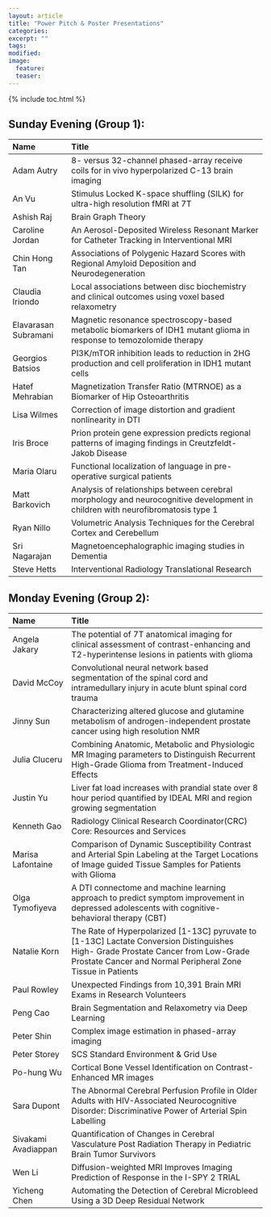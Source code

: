 ```yaml
---
layout: article
title: "Power Pitch & Poster Presentations"
categories:
excerpt: ""
tags:
modified:
image:
  feature:
  teaser:  
---
```


{% include toc.html %}

## Sunday Evening (Group 1):

| Name                 | Title   |
|:------------         |:--------|
| Adam Autry           | 8- versus 32-channel phased-array receive coils for in vivo hyperpolarized C-13 brain imaging |
| An Vu                | Stimulus Locked K-space shuffling (SILK) for ultra-high resolution fMRI at 7T |
| Ashish Raj           | Brain Graph Theory|
| Caroline Jordan      | An Aerosol-Deposited Wireless Resonant Marker for Catheter Tracking in Interventional MRI |
| Chin Hong Tan        | Associations of Polygenic Hazard Scores with Regional Amyloid Deposition and Neurodegeneration|
| Claudia Iriondo      | Local associations between disc biochemistry and clinical outcomes using voxel based relaxometry |
| Elavarasan Subramani | Magnetic resonance spectroscopy-based metabolic biomarkers of IDH1 mutant glioma in response to temozolomide therapy  |
| Georgios Batsios     | PI3K/mTOR inhibition leads to reduction in 2HG production and cell proliferation in IDH1 mutant cells |
| Hatef Mehrabian      | Magnetization Transfer Ratio (MTRNOE) as a Biomarker of Hip Osteoarthritis   |
| Lisa Wilmes          | Correction of image distortion and gradient nonlinearity in DTI |
| Iris Broce          | Prion protein gene expression predicts regional patterns of imaging findings in Creutzfeldt-Jakob Disease |
| Maria Olaru          | Functional localization of language in pre-operative surgical patients |
| Matt Barkovich       | Analysis of relationships between cerebral morphology and neurocognitive development in children with neurofibromatosis type 1 |
| Ryan Nillo           | Volumetric Analysis Techniques for the Cerebral Cortex and Cerebellum |
| Sri Nagarajan        | Magnetoencephalographic imaging studies in Dementia|
| Steve Hetts          | Interventional Radiology Translational Research|


## Monday Evening (Group 2):

| Name               | Title   |
|:------------       |:--------|
| Angela Jakary      | The potential of 7T anatomical imaging for clinical assessment of contrast-enhancing and T2-hyperintense lesions in patients with glioma |
| David McCoy        | Convolutional neural network based segmentation of the spinal cord and intramedullary injury in acute blunt spinal cord trauma |
| Jinny Sun          | Characterizing altered glucose and glutamine metabolism of androgen-independent prostate cancer using high resolution NMR |
| Julia Cluceru      | Combining Anatomic, Metabolic and Physiologic MR Imaging parameters to Distinguish Recurrent High-Grade Glioma from Treatment-Induced Effects|
| Justin Yu          | Liver fat load increases with prandial state over 8 hour period quantified by IDEAL MRI and region growing segmentation |
| Kenneth Gao        | Radiology Clinical Research Coordinator(CRC) Core: Resources and Services |
| Marisa Lafontaine  | Comparison of Dynamic Susceptibility Contrast and Arterial Spin Labeling at the Target Locations of Image guided Tissue Samples for Patients with Glioma |
| Olga Tymofiyeva    | A DTI connectome and machine learning approach to predict symptom improvement in depressed adolescents with cognitive-behavioral therapy (CBT) |
| Natalie Korn       | The Rate of Hyperpolarized [1-13C] pyruvate to [1-13C] Lactate Conversion Distinguishes High- Grade Prostate Cancer from Low-Grade Prostate Cancer and Normal Peripheral Zone Tissue in Patients  |
| Paul Rowley        | Unexpected Findings from 10,391 Brain MRI Exams in Research Volunteers |
| Peng Cao           | Brain Segmentation and Relaxometry via Deep Learning |
| Peter Shin         | Complex image estimation in phased-array imaging |
| Peter Storey       | SCS Standard Environment & Grid Use |
| Po-hung Wu         | Cortical Bone Vessel Identification on Contrast-Enhanced MR images |
| Sara Dupont        | The Abnormal Cerebral Perfusion Profile in Older Adults with HIV-Associated Neurocognitive Disorder: Discriminative Power of Arterial Spin Labelling |
| Sivakami Avadiappan| Quantification of Changes in Cerebral Vasculature Post Radiation Therapy in Pediatric Brain Tumor Survivors |
|  Wen Li            | Diffusion-weighted MRI Improves Imaging Prediction of Response in the I-SPY 2 TRIAL |
| Yicheng Chen       | Automating the Detection of Cerebral Microbleed Using a 3D Deep Residual Network |



